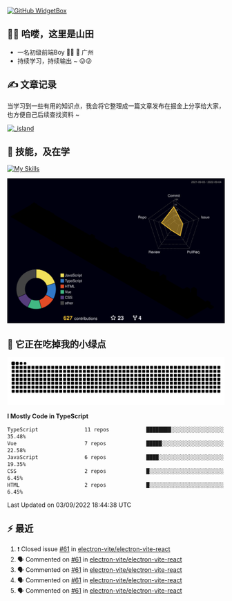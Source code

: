 [![GitHub WidgetBox](https://github-widgetbox.vercel.app/api/profile?username=qc2168&data=followers,repositories,stars,commits)](https://github.com/qc2168/github-widgetbox)

## 🙋‍♂️ 哈喽，这里是山田

- 一名初级前端Boy 👨‍💻 📍 广州
- 持续学习，持续输出 ~ 😜😜

## ✍️ 文章记录
当学习到一些有用的知识点，我会将它整理成一篇文章发布在掘金上分享给大家，也方便自己后续查找资料 ~

[![_island](https://lf3-cdn-tos.bytescm.com/obj/static/xitu_juejin_web/e08da34488b114bd4c665ba2fa520a31.svg)
](https://juejin.cn/user/2858385965322935/posts)

## 🚀 技能，及在学

[![My Skills](https://skillicons.dev/icons?i=vite,tailwind,vue,react,electron,webpack,nodejs,php,wasm,python)](https://github.com/qc2168)


![rainbow gif](https://raw.githubusercontent.com/QC2168/QC2168/10a652e4104dbb81e7061e7e21978732b4271878/profile-3d-contrib/profile-night-rainbow.svg)




## 🐍 它正在吃掉我的小绿点

![snake gif](https://raw.githubusercontent.com/QC2168/QC2168/77e198e28fb66a14643e4e58f5b713c0cc565cfd/github-contribution-grid-snake-dark.svg)

<!--START_SECTION:waka-->
**I Mostly Code in TypeScript** 

```text
TypeScript               11 repos            ████████░░░░░░░░░░░░░░░░░   35.48% 
Vue                      7 repos             █████░░░░░░░░░░░░░░░░░░░░   22.58% 
JavaScript               6 repos             ████░░░░░░░░░░░░░░░░░░░░░   19.35% 
CSS                      2 repos             █░░░░░░░░░░░░░░░░░░░░░░░░   6.45% 
HTML                     2 repos             █░░░░░░░░░░░░░░░░░░░░░░░░   6.45%

```



 Last Updated on 03/09/2022 18:44:38 UTC
<!--END_SECTION:waka-->


## ⚡ 最近
<!--START_SECTION:activity-->
1. ❗️ Closed issue [#61](https://github.com/electron-vite/electron-vite-react/issues/61) in [electron-vite/electron-vite-react](https://github.com/electron-vite/electron-vite-react)
2. 🗣 Commented on [#61](https://github.com/electron-vite/electron-vite-react/issues/61) in [electron-vite/electron-vite-react](https://github.com/electron-vite/electron-vite-react)
3. 🗣 Commented on [#61](https://github.com/electron-vite/electron-vite-react/issues/61) in [electron-vite/electron-vite-react](https://github.com/electron-vite/electron-vite-react)
4. 🗣 Commented on [#61](https://github.com/electron-vite/electron-vite-react/issues/61) in [electron-vite/electron-vite-react](https://github.com/electron-vite/electron-vite-react)
5. 🗣 Commented on [#61](https://github.com/electron-vite/electron-vite-react/issues/61) in [electron-vite/electron-vite-react](https://github.com/electron-vite/electron-vite-react)
<!--END_SECTION:activity-->